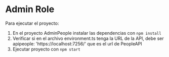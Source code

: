 # Admin Role

Para ejecutar el proyecto:

1. En el proyecto AdminPeople instalar las dependencias con `npm install`
2. Verificar si en el archivo environment.ts tenga la URL de la API, debe ser apipeople: 'https://localhost:7256/' que es el url de PeopleAPI
3. Ejecutar proyecto con `npm start`